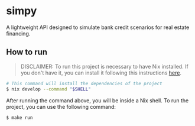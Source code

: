 # simpy

A lightweight API designed to simulate bank credit scenarios for real estate financing.

## How to run

> DISCLAIMER: To run this project is necessary to have Nix installed. If you don't have it, you can install it following this instructions [here](https://determinate.systems/posts/determinate-nix-installer/).

```bash
# This command will install the dependencies of the project
$ nix develop --command "$SHELL"
```

After running the command above, you will be inside a Nix shell. To run the project, you can use the following command:

```bash
$ make run
```
